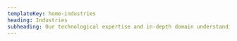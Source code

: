 ```yaml
---
templateKey: home-industries
heading: Industries
subheading: Our technological expertise and in-depth domain understanding, keeps you a digital step ahead of others by simplifying complex processes across verticals
---
```

